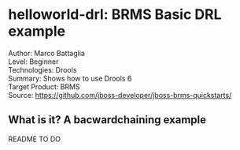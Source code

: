 helloworld-drl: BRMS Basic DRL example
======================================
Author: Marco Battaglia  
Level: Beginner  
Technologies: Drools  
Summary: Shows how to use Drools 6  
Target Product: BRMS  
Source: <https://github.com/jboss-developer/jboss-brms-quickstarts/>  

What is it? A bacwardchaining example 
-----------

README TO DO

